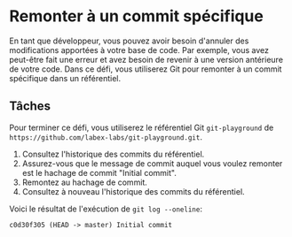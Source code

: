 # Remonter à un commit spécifique

En tant que développeur, vous pouvez avoir besoin d'annuler des modifications apportées à votre base de code. Par exemple, vous avez peut-être fait une erreur et avez besoin de revenir à une version antérieure de votre code. Dans ce défi, vous utiliserez Git pour remonter à un commit spécifique dans un référentiel.

## Tâches

Pour terminer ce défi, vous utiliserez le référentiel Git `git-playground` de `https://github.com/labex-labs/git-playground.git`.

1. Consultez l'historique des commits du référentiel.
2. Assurez-vous que le message de commit auquel vous voulez remonter est le hachage de commit "Initial commit".
3. Remontez au hachage de commit.
4. Consultez à nouveau l'historique des commits du référentiel.

Voici le résultat de l'exécution de `git log --oneline`:

```shell
c0d30f305 (HEAD -> master) Initial commit
```
